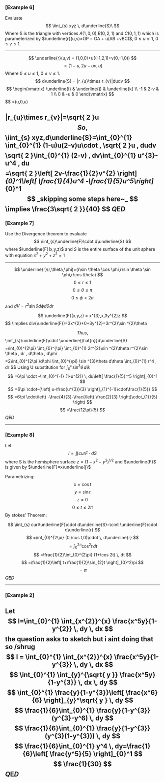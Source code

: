 ### [Example 6]

Evaluate
$$
\iint_{s} xyz \, d\underline{S}\
$$
Where S is the triangle with vertices $A(1,0,0)$,$B(0,2,1)$ and $C(0,1,1)$ which is parameterized by $\underline{r}(u,v)=OP = OA + u(AB +vBC)$, $0\leq u\leq 1$, $0\leq v\leq 1$.

---

$$
\underline{r}(u,v) = (1,0,0)+u((-1,2,1)+v(0,-1,0))
$$
$$
=(1-u,2u-uv,u)
$$
Where $0\leq u\leq 1$, $0\leq v\leq 1$.
$$
d\underline{S} = |r_{u}\times r_{v}|dudv
$$
$$
\begin{vmatrix}
\underline{i} & \underline{j} & \underline{k} \\
-1 & 2-v & 1 \\
0 & -u & 0
\end{vmatrix}
$$
$$
=(u,0,u)

$$
$$
|r_{u}\times r_{v}|=\sqrt{ 2 }u
$$
So,
$$
\iint_{s} xyz\,d\underline{S}=\int_{0}^{1} \int_{0}^{1} (1-u)u(2-v)u\cdot \, \sqrt{ 2 }u  \, dudv
$$
$$
\sqrt{ 2 }\int_{0}^{1} (2-v) \, dv\int_{0}^{1} u^{3}-u^4 \, du
$$
$$
=\sqrt{ 2 }\left[ 2v-\frac{1}{2}v^{2} \right]_{0}^1\left[ \frac{1}{4}u^4 -\frac{1}{5}u^5\right]_{0}^1
$$
_skipping some steps here~_
$$
\implies  \frac{3\sqrt{ 2 }}{40} 
$$
$Q\mathbf{E}D$
---
### [Example 7]

Use the Divergence theorem to evaluate 
$$
\iint_{s}\underline{F}\cdot d\underline{S}
$$
where $\underline{F}(x,y,z)$ and $S$ is the entire surface of the unit sphere with equation $x^{2}+y^{2}+z^{2}=1$

---
$$
\underline{r}(r,\theta,\phi)=(r\sin \theta \cos \phi,r\sin \theta \sin \phi,r\cos \theta)
$$
$$
0\leq r\leq 1
$$
$$
0\leq \theta\leq \pi
$$
$$
0\leq \phi<2\pi
$$
and $dV=r^{2}\sin \theta d\phi d\theta dr$

$$
\underline{F}(x,y,z) = x^{3},x,3y^{2}z
$$
$$
\implies div(\underline{F})=3x^{2}+0+3y^{2}=3r^{2}\sin ^{2}\theta

$$
Thus,
$$
\iint_{s}\underline{F}\cdot \underline{\hat{n}}d\underline{S}
$$
$$
=\int_{0}^{2\pi} \int_{0}^{\pi} \int_{0}^{1} 2r^{2}\sin ^{2}\theta r^{2}\sin \theta \, dr  \, d\theta  \, d\phi
$$
$$
=2\int_{0}^{2\pi }d\phi \int_{0}^{\pi} \sin ^{3}\theta d\theta \int_{0}^{1} r^4 \, dr
$$
Using U substitution for $\int_{0}^{\pi} \sin ^{3}\theta \, d\theta$:
$$
=6\pi \cdot -\int_{0}^{-1} (1-u^{2}) \, du\left[ \frac{1}{5}r^5 \right]_{0}^1
$$
$$
=6\pi \cdot-{\left[ u-\frac{u^{3}}{3} \right]_{1}^{-1}\cdot\frac{1}{5}}
$$
$$
=6\pi \cdot\left( -\frac{4}{3}-\frac{\left( \frac{2}{3} \right)\cdot_{1}}{5} \right)
$$
$$
=\frac{12\pi}{5}
$$
$Q\mathbf{E}D$

---
### [Example 8]

Let
$$
I=\iint curF\cdot dS
$$
where S is the hemisphere surface $z=(1-x^{2}-y^{2})^{1/2}$ and $\underline{F}$ is given by $\underline{F}=x\underline{j}$

Parametrizing:
$$
x=\cos t
$$
$$
y=\sin t
$$
$$
z=0
$$
$$
0\leq t\leq 2\pi
$$
By stokes' Theorem:

$$
\iint_{s} curl\underline{F}\cdot d\underline{S}=\oint \underline{F}\cdot d\underline{r}
$$
$$
=\int_{0}^{2\pi} (0,\cos t,0)\cdot \, d\underline{r} 
$$
$$
=\int_{0}^{2\pi} \cos ^{2}t \, dt
$$
$$
=\frac{1}{2}\int_{0}^{2\pi} (1+\cos 2t) \, dt
$$
$$
=\frac{1}{2}\left[ t+\frac{1}{2}\sin_{2}t \right]_{0}^2\pi
$$
$$
=\pi
$$
$Q\mathbf{E}D$

---

### [Example 2]

Let
$$
I=\int_{0}^{1} \int_{x^{2}}^{x} \frac{x^5y}{1-y^{2}} \, dy  \, dx 
$$
	the question asks to sketch but i aint doing that so /shrug
$$
I = \int_{0}^{1} \int_{x^{2}}^{x} \frac{x^5y}{1-y^{3}} \, dy  \, dx
$$
$$
\int_{0}^{1} \int_{y}^{\sqrt{ y }} \frac{x^5y}{1-y^{3}} \, dx  \, dy
$$
$$
\int_{0}^{1} \frac{y}{1-y^{3}}\left[ \frac{x^6}{6} \right]_{y}^\sqrt{ y } \, dy
$$
$$
\frac{1}{6}\int_{0}^{1} \frac{y}{1-y^{3}}(y^{3}-y^6) \, dy 
$$
$$
\frac{1}{6}\int_{0}^{1} \frac{y}{1-y^{3}}(y^{3}(1-y^{3})) \, dy
$$
$$
\frac{1}{6}\int_{0}^{1} y^4 \, dy=\frac{1}{6}\left[ \frac{y^5}{5} \right]_{0}^1
$$
$$
\frac{1}{30}
$$
$Q\mathbf{E}D$
---
